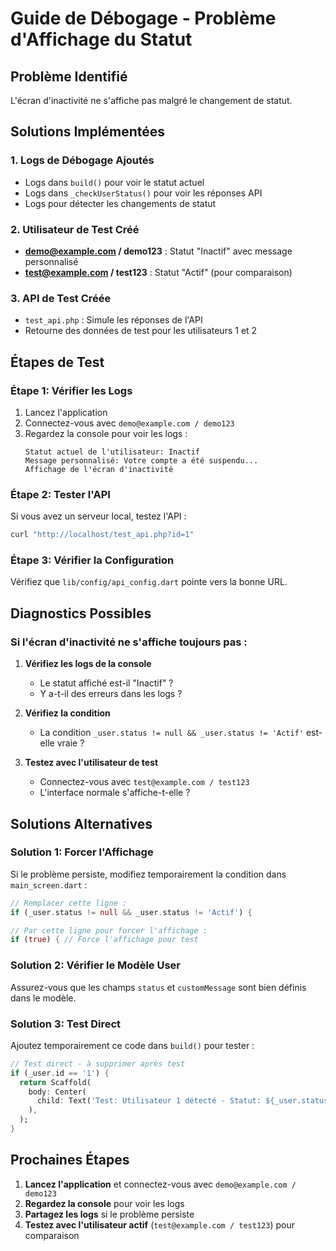 # Guide de Débogage - Problème d'Affichage du Statut

## Problème Identifié
L'écran d'inactivité ne s'affiche pas malgré le changement de statut.

## Solutions Implémentées

### 1. **Logs de Débogage Ajoutés**
- Logs dans `build()` pour voir le statut actuel
- Logs dans `_checkUserStatus()` pour voir les réponses API
- Logs pour détecter les changements de statut

### 2. **Utilisateur de Test Créé**
- **demo@example.com / demo123** : Statut "Inactif" avec message personnalisé
- **test@example.com / test123** : Statut "Actif" (pour comparaison)

### 3. **API de Test Créée**
- `test_api.php` : Simule les réponses de l'API
- Retourne des données de test pour les utilisateurs 1 et 2

## Étapes de Test

### Étape 1: Vérifier les Logs
1. Lancez l'application
2. Connectez-vous avec `demo@example.com / demo123`
3. Regardez la console pour voir les logs :
   ```
   Statut actuel de l'utilisateur: Inactif
   Message personnalisé: Votre compte a été suspendu...
   Affichage de l'écran d'inactivité
   ```

### Étape 2: Tester l'API
Si vous avez un serveur local, testez l'API :
```bash
curl "http://localhost/test_api.php?id=1"
```

### Étape 3: Vérifier la Configuration
Vérifiez que `lib/config/api_config.dart` pointe vers la bonne URL.

## Diagnostics Possibles

### Si l'écran d'inactivité ne s'affiche toujours pas :

1. **Vérifiez les logs de la console**
   - Le statut affiché est-il "Inactif" ?
   - Y a-t-il des erreurs dans les logs ?

2. **Vérifiez la condition**
   - La condition `_user.status != null && _user.status != 'Actif'` est-elle vraie ?

3. **Testez avec l'utilisateur de test**
   - Connectez-vous avec `test@example.com / test123`
   - L'interface normale s'affiche-t-elle ?

## Solutions Alternatives

### Solution 1: Forcer l'Affichage
Si le problème persiste, modifiez temporairement la condition dans `main_screen.dart` :
```dart
// Remplacer cette ligne :
if (_user.status != null && _user.status != 'Actif') {

// Par cette ligne pour forcer l'affichage :
if (true) { // Force l'affichage pour test
```

### Solution 2: Vérifier le Modèle User
Assurez-vous que les champs `status` et `customMessage` sont bien définis dans le modèle.

### Solution 3: Test Direct
Ajoutez temporairement ce code dans `build()` pour tester :
```dart
// Test direct - à supprimer après test
if (_user.id == '1') {
  return Scaffold(
    body: Center(
      child: Text('Test: Utilisateur 1 détecté - Statut: ${_user.status}'),
    ),
  );
}
```

## Prochaines Étapes

1. **Lancez l'application** et connectez-vous avec `demo@example.com / demo123`
2. **Regardez la console** pour voir les logs
3. **Partagez les logs** si le problème persiste
4. **Testez avec l'utilisateur actif** (`test@example.com / test123`) pour comparaison
